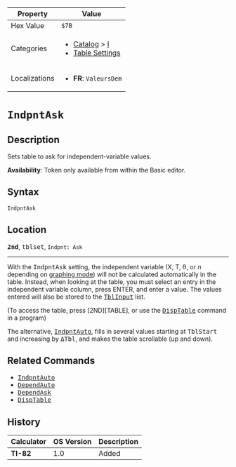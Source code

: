 | Property      | Value |
|---------------|-------|
| Hex Value     | `$7B`|
| Categories    | <ul><li>[Catalog](<../categories/Catalog.md>) > [I](<../categories/Catalog.md#I>)</li><li>[Table Settings](<../categories/Table Settings.md>)</li></ul> |
| Localizations | <ul><li><b>FR</b>: `ValeursDem`</li></ul> |

# `IndpntAsk`

## Description
Sets table to ask for independent-variable values.


<b>Availability</b>: Token only available from within the Basic editor.

## Syntax
`IndpntAsk`

## Location
<tt><kbd><b>2nd</b></kbd></tt>, <kbd>tblset</kbd>, `Indpnt: Ask`
<hr>

With the <tt>IndpntAsk</tt> setting, the independent variable (X, T, θ, or _n_ depending on [graphing mode](/graphing-mode)) will not be calculated automatically in the table. Instead, when looking at the table, you must select an entry in the independent variable column, press ENTER, and enter a value. The values entered will also be stored to the <tt><a href="/system-variables#window">TblInput</a></tt> list.

(To access the table, press [2ND][TABLE], or use the <tt><a href="/disptable">DispTable</a></tt> command in a program)

The alternative, <tt><a href="/indpntauto">IndpntAuto</a></tt>, fills in several values starting at <tt>TblStart</tt> and increasing by <tt>ΔTbl</tt>, and makes the table scrollable (up and down).

## Related Commands

*   <tt><a href="/indpntauto">IndpntAuto</a></tt>
*   <tt><a href="/dependauto">DependAuto</a></tt>
*   <tt><a href="/dependask">DependAsk</a></tt>
*   <tt><a href="/disptable">DispTable</a></tt>

## History
| Calculator | OS Version | Description |
|------------|------------|-------------|
| <b>TI-82</b> | 1.0 | Added |


